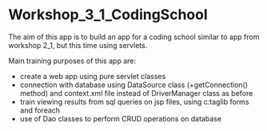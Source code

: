 # Workshop_3_1_CodingSchool

The aim of this app is to build an app for a coding school similar to app from workshop 2_1, but this time using servlets.

Main training purposes of this app are:
- create a web app using pure servlet classes
- connection with database using DataSource class (+getConnection() method) and context.xml file instead of DriverManager class as before
- train viewing results from sql queries on jsp files, using c:taglib forms and foreach
- use of Dao classes to perform CRUD operations on database
